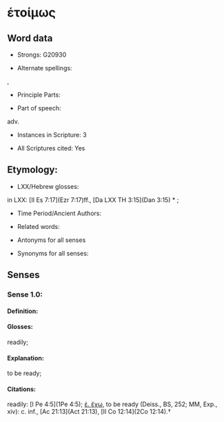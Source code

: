 # ἑτοίμως

<!-- Status: S2=NeedsEdits -->
<!-- Lexica used for edits:   -->

## Word data

* Strongs: G20930

* Alternate spellings:

, 

* Principle Parts: 


* Part of speech: 

adv.

* Instances in Scripture: 3

* All Scriptures cited: Yes

## Etymology: 


* LXX/Hebrew glosses: 

in LXX: [II Es 7:17](Ezr 7:17)ff., [Da LXX TH 3:15](Dan 3:15) * ; 

* Time Period/Ancient Authors: 


* Related words: 

* Antonyms for all senses

* Synonyms for all senses: 


## Senses 


### Sense  1.0: 

#### Definition: 

#### Glosses: 

readily; 

#### Explanation: 

to be ready; 

#### Citations: 

readily: [I Pe 4:5](1Pe 4:5); [ἑ. ἔχω](), to be ready (Deiss., BS, 252; MM, Exp., xiv): c. inf., [Ac 21:13](Act 21:13), [II Co 12:14](2Co 12:14).†
